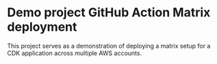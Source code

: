 # Demo project GitHub Action Matrix deployment

This project serves as a demonstration of deploying a matrix setup for a CDK application across multiple AWS accounts.